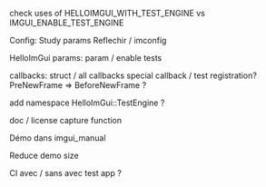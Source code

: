check uses of HELLOIMGUI_WITH_TEST_ENGINE vs IMGUI_ENABLE_TEST_ENGINE

Config:
    Study params
    Reflechir / imconfig

HelloImGui params:
    param / enable tests

callbacks:
    struct / all callbacks
    special callback / test registration?
    PreNewFrame => BeforeNewFrame ?

add namespace HelloImGui::TestEngine ?

doc / license
capture function

Démo dans imgui_manual

Reduce demo size


CI 
    avec / sans 
    avec test app ?
